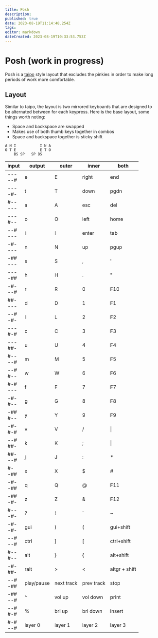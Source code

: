 ```yaml
---
title: Posh
description: 
published: true
date: 2023-08-19T11:14:48.254Z
tags: 
editor: markdown
dateCreated: 2023-08-19T10:33:53.753Z
---
```


# Posh (work in progress)

Posh is a [taipo](/en/keymaps/taipo) style layout that excludes the pinkies in order to make long periods of work more comfortable.

## Layout

Similar to taipo, the layout is two mirrored keyboards that are designed to be alternated between for each keypress. Here is the base layout, some things worth noting:

- Space and backspace are swapped
- Makes use of both thumb keys together in combos
- Space and backspace together is sticky shift

```
A N I           I N A
O T E           E T O
    BS SP   SP BS
```

|input|output|outer|inner|both|
|---|---|---|---|---|
|---<br>--#|e|E|right|end|
|---  <br>-#-|t|T|down|pgdn|
|#--  <br>---|a|A|esc|del|
|---  <br>#--|o|O|left|home|
|--#  <br>---|i|I|enter|tab|
|-#-  <br>---|n|N|up|pgup|
|-##  <br>---|s|S|,|'|
|---  <br>-##|h|H|.|"|
|-#-  <br>--#|r|R|0|F10|
|##-  <br>---|d|D|1|F1|
|--#  <br>-#-|l|L|2|F2|
|---  <br>#-#|c|C|3|F3|
|---  <br>##-|u|U|4|F4|
|#--  <br>--#|m|M|5|F5|
|--#  <br>#--|w|W|6|F6|
|#-#  <br>---|f|F|7|F7|
|-#-  <br>#--|g|G|8|F8|
|-##  <br>#--|y|Y|9|F9|
|-#-  <br>#-#|v|V|/|\|
|--#  <br>##-|k|K|;|\||
|##-  <br>--#|j|J|:|*|
|#-  <br>-##|x|X|$|#|
|-#-  <br>-##|q|Q|@|F11|
|-##  <br>-#-|z|Z|&|F12|
|#--  <br>-#-|?|!|\`|~|
|-#-  <br>-#-|gui|)|(|gui+shift|
|--#  <br>--#|ctrl|]|\[|ctrl+shift|
|#--  <br>#--|alt|}|{|alt+shift|
|-#-  <br>##-|ralt|>|<|altgr + shift|
|--#  <br>-##|play/pause|next track|prev track|stop|
|-##  <br>--#|^|vol up|vol down|print|
|--#  <br>#-#|%|bri up|bri down|insert|
|#-#  <br>--#|layer 0|layer 1|layer 2|layer 3|